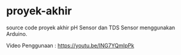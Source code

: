 # proyek-akhir
source code proyek akhir pH Sensor dan TDS Sensor menggunakan Arduino.

Video Penggunaan : https://youtu.be/ING7YQmIpPk
